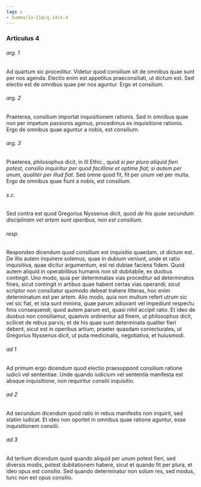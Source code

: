 ```yaml
---
tags : 
- Summa/Ia-IIæ/q.14/a.4
---
```


### Articulus 4

###### arg. 1
Ad quartum sic proceditur. Videtur quod consilium sit de omnibus quae sunt per nos agenda. Electio enim est appetitus praeconsiliati, ut dictum est. Sed electio est de omnibus quae per nos aguntur. Ergo et consilium.

###### arg. 2
Praeterea, consilium importat inquisitionem rationis. Sed in omnibus quae non per impetum passionis agimus, procedimus ex inquisitione rationis. Ergo de omnibus quae aguntur a nobis, est consilium.

###### arg. 3
Praeterea, philosophus dicit, in III Ethic., quod *si per plura aliquid fieri potest, consilio inquiritur per quod facillime et optime fiat; si autem per unum, qualiter per illud fiat*. Sed omne quod fit, fit per unum vel per multa. Ergo de omnibus quae fiunt a nobis, est consilium.

###### s.c.
Sed contra est quod Gregorius Nyssenus dicit, quod *de his quae secundum disciplinam vel artem sunt operibus, non est consilium*.

###### resp.
Respondeo dicendum quod consilium est inquisitio quaedam, ut dictum est. De illis autem inquirere solemus, quae in dubium veniunt, unde et ratio inquisitiva, quae dicitur argumentum, est rei dubiae faciens fidem. Quod autem aliquid in operabilibus humanis non sit dubitabile, ex duobus contingit. Uno modo, quia per determinatas vias proceditur ad determinatos fines, sicut contingit in artibus quae habent certas vias operandi; sicut scriptor non consiliatur quomodo debeat trahere litteras, hoc enim determinatum est per artem. Alio modo, quia non multum refert utrum sic vel sic fiat, et ista sunt minima, quae parum adiuvant vel impediunt respectu finis consequendi; quod autem parum est, quasi nihil accipit ratio. Et ideo de duobus non consiliamur, quamvis ordinentur ad finem, ut philosophus dicit, scilicet de rebus parvis; et de his quae sunt determinata qualiter fieri debent, sicut est in operibus artium, praeter quasdam coniecturales, ut Gregorius Nyssenus dicit, ut puta medicinalis, negotiativa, et huiusmodi.

###### ad 1
Ad primum ergo dicendum quod electio praesupponit consilium ratione iudicii vel sententiae. Unde quando iudicium vel sententia manifesta est absque inquisitione, non requiritur consilii inquisitio.

###### ad 2
Ad secundum dicendum quod ratio in rebus manifestis non inquirit, sed statim iudicat. Et ideo non oportet in omnibus quae ratione aguntur, esse inquisitionem consilii.

###### ad 3
Ad tertium dicendum quod quando aliquid per unum potest fieri, sed diversis modis, potest dubitationem habere, sicut et quando fit per plura, et ideo opus est consilio. Sed quando determinatur non solum res, sed modus, tunc non est opus consilio.

